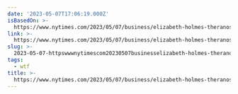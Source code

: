 ```yaml
---
date: '2023-05-07T17:06:19.000Z'
isBasedOn: >-
  https://www.nytimes.com/2023/05/07/business/elizabeth-holmes-theranos-interview.html
link: >-
  https://www.nytimes.com/2023/05/07/business/elizabeth-holmes-theranos-interview.html
slug: >-
  2023-05-07-httpswwwnytimescom20230507businesselizabeth-holmes-theranos-interviewhtml
tags:
  - wtf
title: >-
  https://www.nytimes.com/2023/05/07/business/elizabeth-holmes-theranos-interview.html
---
```


